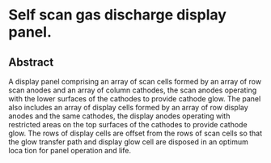 # Self scan gas discharge display panel.

## Abstract
A display panel comprising an array of scan cells formed by an array of row scan anodes and an array of column cathodes, the scan anodes operating with the lower surfaces of the cathodes to provide cathode glow. The panel also includes an array of display cells formed by an array of row display anodes and the same cathodes, the display anodes operating with restricted areas on the top surfaces of the cathodes to provide cathode glow. The rows of display cells are offset from the rows of scan cells so that the glow transfer path and display glow cell are disposed in an optimum loca tion for panel operation and life.